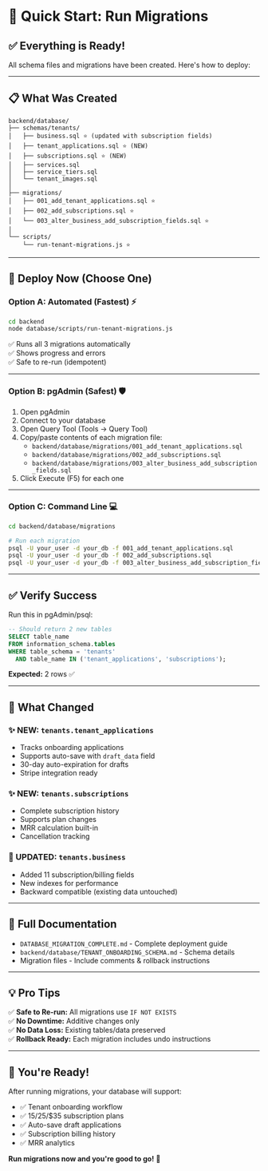 # 🚀 Quick Start: Run Migrations

## ✅ Everything is Ready!

All schema files and migrations have been created. Here's how to deploy:

---

## 📋 What Was Created

```
backend/database/
├── schemas/tenants/
│   ├── business.sql ⭐ (updated with subscription fields)
│   ├── tenant_applications.sql ⭐ (NEW)
│   ├── subscriptions.sql ⭐ (NEW)
│   ├── services.sql
│   ├── service_tiers.sql
│   └── tenant_images.sql
│
├── migrations/
│   ├── 001_add_tenant_applications.sql ⭐
│   ├── 002_add_subscriptions.sql ⭐
│   └── 003_alter_business_add_subscription_fields.sql ⭐
│
└── scripts/
    └── run-tenant-migrations.js ⭐
```

---

## 🎯 Deploy Now (Choose One)

### **Option A: Automated (Fastest)** ⚡

```bash
cd backend
node database/scripts/run-tenant-migrations.js
```

✅ Runs all 3 migrations automatically  
✅ Shows progress and errors  
✅ Safe to re-run (idempotent)

---

### **Option B: pgAdmin (Safest)** 🛡️

1. Open pgAdmin
2. Connect to your database
3. Open Query Tool (Tools → Query Tool)
4. Copy/paste contents of each migration file:
   - `backend/database/migrations/001_add_tenant_applications.sql`
   - `backend/database/migrations/002_add_subscriptions.sql`
   - `backend/database/migrations/003_alter_business_add_subscription_fields.sql`
5. Click Execute (F5) for each one

---

### **Option C: Command Line** 💻

```bash
cd backend/database/migrations

# Run each migration
psql -U your_user -d your_db -f 001_add_tenant_applications.sql
psql -U your_user -d your_db -f 002_add_subscriptions.sql
psql -U your_user -d your_db -f 003_alter_business_add_subscription_fields.sql
```

---

## ✅ Verify Success

Run this in pgAdmin/psql:

```sql
-- Should return 2 new tables
SELECT table_name 
FROM information_schema.tables 
WHERE table_schema = 'tenants'
  AND table_name IN ('tenant_applications', 'subscriptions');
```

**Expected:** 2 rows ✅

---

## 🎯 What Changed

### ✨ NEW: `tenants.tenant_applications`
- Tracks onboarding applications
- Supports auto-save with `draft_data` field
- 30-day auto-expiration for drafts
- Stripe integration ready

### ✨ NEW: `tenants.subscriptions`
- Complete subscription history
- Supports plan changes
- MRR calculation built-in
- Cancellation tracking

### 🔧 UPDATED: `tenants.business`
- Added 11 subscription/billing fields
- New indexes for performance
- Backward compatible (existing data untouched)

---

## 📖 Full Documentation

- `DATABASE_MIGRATION_COMPLETE.md` - Complete deployment guide
- `backend/database/TENANT_ONBOARDING_SCHEMA.md` - Schema details
- Migration files - Include comments & rollback instructions

---

## 💡 Pro Tips

✅ **Safe to Re-run:** All migrations use `IF NOT EXISTS`  
✅ **No Downtime:** Additive changes only  
✅ **No Data Loss:** Existing tables/data preserved  
✅ **Rollback Ready:** Each migration includes undo instructions  

---

## 🎊 You're Ready!

After running migrations, your database will support:
- ✅ Tenant onboarding workflow
- ✅ $15/$25/$35 subscription plans
- ✅ Auto-save draft applications
- ✅ Subscription billing history
- ✅ MRR analytics

**Run migrations now and you're good to go!** 🚀

